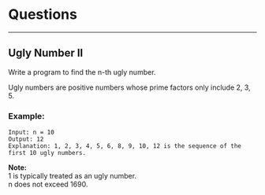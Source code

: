 # Questions

----------------------

## Ugly Number II

Write a program to find the n-th ugly number. <br>

Ugly numbers are positive numbers whose prime factors only include 2, 3, 5. <br>

### Example:
```
Input: n = 10
Output: 12
Explanation: 1, 2, 3, 4, 5, 6, 8, 9, 10, 12 is the sequence of the first 10 ugly numbers.
```

<b>Note:</b>  <br>
1 is typically treated as an ugly number. <br>
n does not exceed 1690. <br>
